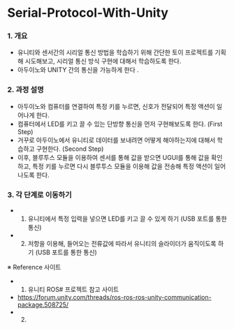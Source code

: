 # Serial-Protocol-With-Unity

### 1. 개요
- 유니티와 센서간의 시리얼 통신 방법을 학습하기 위해 간단한 토이 프로젝트를 기획해 시도해보고, 시리얼 통신 방식 구현에 대해서 학습하도록 한다. 
- 아두이노와 UNITY 간의 통신을 가능하게 한다 .


### 2. 과정 설명
- 아두이노와 컴퓨터를 연결하여 특정 키를 누르면, 신호가 전달되어 특정 액션이 일어나게 한다.
- 컴퓨터에서 LED를 키고 끌 수 있는 단방향 통신을 먼저 구현해보도록 한다. (First Step)
- 거꾸로 아두이노에서 유니티로 데이터를 보내려면 어떻게 해야하는지에 대해서 학습하고 구현한다. (Second Step)
- 이후, 블루투스 모듈을 이용하여 센서를 통해 값을 받으면 UGUI를 통해 값을 확인하고, 특정 키를 누르면 
다시 블루투스 모듈을 이용해 값을 전송해 특정 액션이 일어나도록 한다.


### 3. 각 단계로 이동하기 
- 1. 유니티에서 특정 입력을 넣으면 LED를 키고 끌 수 있게 하기 (USB 포트를 통한 통신)
- 2. 저항을 이용해, 들어오는 전류값에 따라서 유니티의 슬라이더가 움직이도록 하기 (USB 포트를 통한 통신)




※ Reference 사이트 
- 1. 유니티 ROS# 프로젝트 참고 사이트 
- https://forum.unity.com/threads/ros-ros-ros-unity-communication-package.508725/ 
- 2. 
